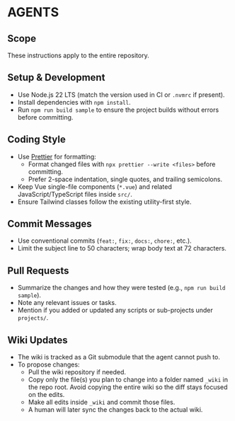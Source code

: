 # AGENTS

## Scope

These instructions apply to the entire repository.

## Setup & Development

- Use Node.js 22 LTS (match the version used in CI or `.nvmrc` if present).
- Install dependencies with `npm install`.
- Run `npm run build sample` to ensure the project builds without errors before committing.

## Coding Style

- Use [Prettier](https://prettier.io/) for formatting:
  - Format changed files with `npx prettier --write <files>` before committing.
  - Prefer 2-space indentation, single quotes, and trailing semicolons.
- Keep Vue single-file components (`*.vue`) and related JavaScript/TypeScript files inside `src/`.
- Ensure Tailwind classes follow the existing utility-first style.

## Commit Messages

- Use conventional commits (`feat:`, `fix:`, `docs:`, `chore:`, etc.).
- Limit the subject line to 50 characters; wrap body text at 72 characters.

## Pull Requests

- Summarize the changes and how they were tested (e.g., `npm run build sample`).
- Note any relevant issues or tasks.
- Mention if you added or updated any scripts or sub-projects under `projects/`.

## Wiki Updates

- The wiki is tracked as a Git submodule that the agent cannot push to.
- To propose changes:
  - Pull the wiki repository if needed.
  - Copy only the file(s) you plan to change into a folder named `_wiki`
    in the repo root. Avoid copying the entire wiki so the diff stays
    focused on the edits.
  - Make all edits inside `_wiki` and commit those files.
  - A human will later sync the changes back to the actual wiki.
